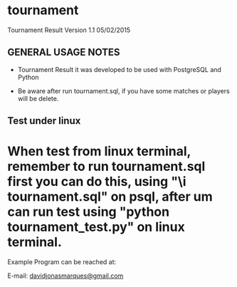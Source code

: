 # tournament
Tournament Result Version 1.1 05/02/2015

GENERAL USAGE NOTES
--------------------

- Tournament Result it was developed to be used with PostgreSQL and Python

- Be aware after run tournament.sql, if you have some matches or players will be delete.

Test under linux
-------------------
When test from linux terminal, remember to run tournament.sql first
you can do this, using "\i tournament.sql" on psql, after um can run
test using "python tournament_test.py" on linux terminal.
==================================
Example Program can be reached at:

E-mail: davidjonasmarques@gmail.com

